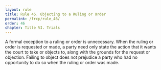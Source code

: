```yaml
---
layout: rule
title: Rule 46. Objecting to a Ruling or Order
permalink: /frcp/rule_46/
order: 46
chapter: Title VI. Trials
---
```


A formal exception to a ruling or order is unnecessary. When the ruling or order is requested or made, a party need only state the action that it wants the court to take or objects to, along with the grounds for the request or objection. Failing to object does not prejudice a party who had no opportunity to do so when the ruling or order was made.
